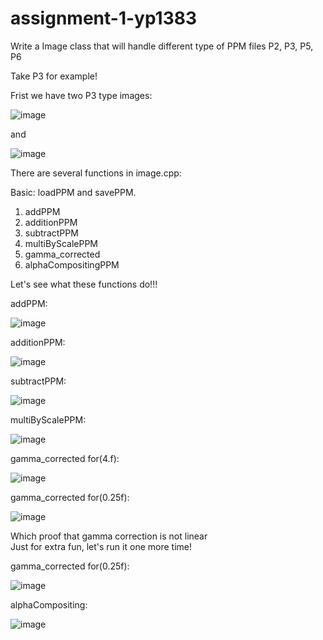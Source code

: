 # assignment-1-yp1383

Write a Image class that will handle different type of PPM files
P2, P3, P5, P6

Take P3 for example!

Frist we have two P3 type images:

![image](https://github.com/nyu-cs-cy-6533-fall-2020/assignment-1-yp1383/blob/master/images/Mandrill.jpg)

and

![image](https://github.com/nyu-cs-cy-6533-fall-2020/assignment-1-yp1383/blob/master/images/tandon_stacked_color.jpg)

There are several functions in image.cpp:  
  
Basic: loadPPM and savePPM.    
1. addPPM
2. additionPPM
3. subtractPPM
4. multiByScalePPM
5. gamma_corrected
6. alphaCompositingPPM

Let's see what these functions do!!!


addPPM:  
   
![image](https://github.com/nyu-cs-cy-6533-fall-2020/assignment-1-yp1383/blob/master/images/add.jpg)  
  
  
  
additionPPM:  
  
![image](https://github.com/nyu-cs-cy-6533-fall-2020/assignment-1-yp1383/blob/master/images/addition.jpg)  
  

subtractPPM:  
   
![image](https://github.com/nyu-cs-cy-6533-fall-2020/assignment-1-yp1383/blob/master/images/subtract.jpg)   
  
multiByScalePPM:    
   
![image](https://github.com/nyu-cs-cy-6533-fall-2020/assignment-1-yp1383/blob/master/images/multi.jpg)  
  
   
gamma_corrected for(4.f):  
  
![image](https://github.com/nyu-cs-cy-6533-fall-2020/assignment-1-yp1383/blob/master/images/first.jpg)  
  
gamma_corrected for(0.25f):  
  
![image](https://github.com/nyu-cs-cy-6533-fall-2020/assignment-1-yp1383/blob/master/images/second.jpg)  
  
  
Which proof that gamma correction is not linear  
Just for extra fun, let's run it one more time!  
  
gamma_corrected for(0.25f):  
  
![image](https://github.com/nyu-cs-cy-6533-fall-2020/assignment-1-yp1383/blob/master/images/third.jpg)  
  
  
  
alphaCompositing:  
  
![image](https://github.com/nyu-cs-cy-6533-fall-2020/assignment-1-yp1383/blob/master/images/alpha.jpg)  
  
